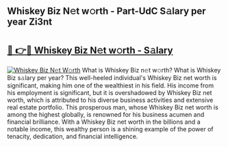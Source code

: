 ## Whiskey Biz N𝚎t w𝚘rth - Part-UdC S𝚊lary per year Zi3nt

# <h2><a href="http://gc1sx3t.nevu.top/?p=Whiskey+Biz">🔗 👉🔴 Whiskey Biz N𝚎t w𝚘rth - S𝚊lary</a></h2>

[![Whiskey Biz N𝚎t W𝚘rth](https://i.imgur.com/Oavwk0R.jpeg)](http://gc1sx3t.nevu.top/?p=Whiskey+Biz)
What is Whiskey Biz n𝚎t w𝚘rth? What is Whiskey Biz s𝚊lary per year?
This well-heeled individual's Whiskey Biz net worth is significant, making him one of the wealthiest in his field. His income from his employment is significant, but it is overshadowed by Whiskey Biz net worth, which is attributed to his diverse business activities and extensive real estate portfolio. This prosperous man, whose Whiskey Biz net worth is among the highest globally, is renowned for his business acumen and financial brilliance. With a Whiskey Biz net worth in the billions and a notable income, this wealthy person is a shining example of the power of tenacity, dedication, and financial intelligence.
